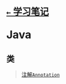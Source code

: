 # <p align=left><sup>[`←` 学习笔记](/notebook)</sup></p> <p align=left>Java</p>

## 类

> [注解`Annotation`](annotation)
